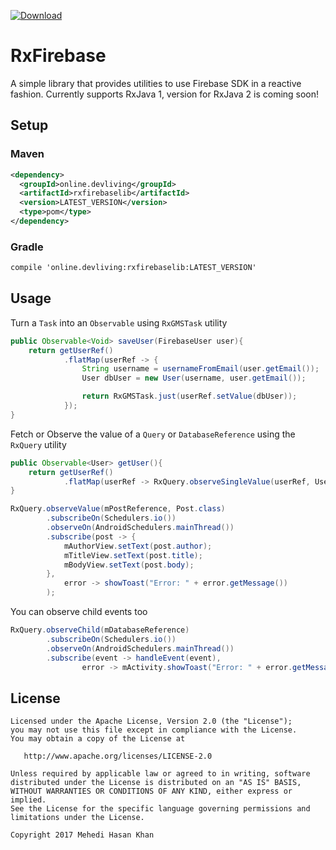 [ ![Download](https://api.bintray.com/packages/iammehedi/Maven/online.devliving%3Arxfirebase/images/download.svg) ](https://bintray.com/iammehedi/Maven/online.devliving%3Arxfirebase/_latestVersion)
# RxFirebase
A simple library that provides utilities to use Firebase SDK in a reactive fashion. Currently supports RxJava 1, version for RxJava 2 is coming soon!


## Setup
### Maven
```xml
<dependency>
  <groupId>online.devliving</groupId>
  <artifactId>rxfirebaselib</artifactId>
  <version>LATEST_VERSION</version>
  <type>pom</type>
</dependency>
```
### Gradle
```xml
compile 'online.devliving:rxfirebaselib:LATEST_VERSION'
```
## Usage
Turn a `Task` into an `Observable` using `RxGMSTask` utility
```java
public Observable<Void> saveUser(FirebaseUser user){
    return getUserRef()
            .flatMap(userRef -> {
                String username = usernameFromEmail(user.getEmail());
                User dbUser = new User(username, user.getEmail());

                return RxGMSTask.just(userRef.setValue(dbUser));
            });
}
```

Fetch or Observe the value of a `Query` or `DatabaseReference` using the `RxQuery` utility
```java
public Observable<User> getUser(){
    return getUserRef()
            .flatMap(userRef -> RxQuery.observeSingleValue(userRef, User.class));
}
```

```java
RxQuery.observeValue(mPostReference, Post.class)
        .subscribeOn(Schedulers.io())
        .observeOn(AndroidSchedulers.mainThread())
        .subscribe(post -> {
            mAuthorView.setText(post.author);
            mTitleView.setText(post.title);
            mBodyView.setText(post.body);
        },
            error -> showToast("Error: " + error.getMessage())
        );
```

You can observe child events too
```java
RxQuery.observeChild(mDatabaseReference)
        .subscribeOn(Schedulers.io())
        .observeOn(AndroidSchedulers.mainThread())
        .subscribe(event -> handleEvent(event),
                error -> mActivity.showToast("Error: " + error.getMessage()));
```

## License
```
Licensed under the Apache License, Version 2.0 (the "License");
you may not use this file except in compliance with the License.
You may obtain a copy of the License at

   http://www.apache.org/licenses/LICENSE-2.0

Unless required by applicable law or agreed to in writing, software
distributed under the License is distributed on an "AS IS" BASIS,
WITHOUT WARRANTIES OR CONDITIONS OF ANY KIND, either express or implied.
See the License for the specific language governing permissions and
limitations under the License.

Copyright 2017 Mehedi Hasan Khan
```
